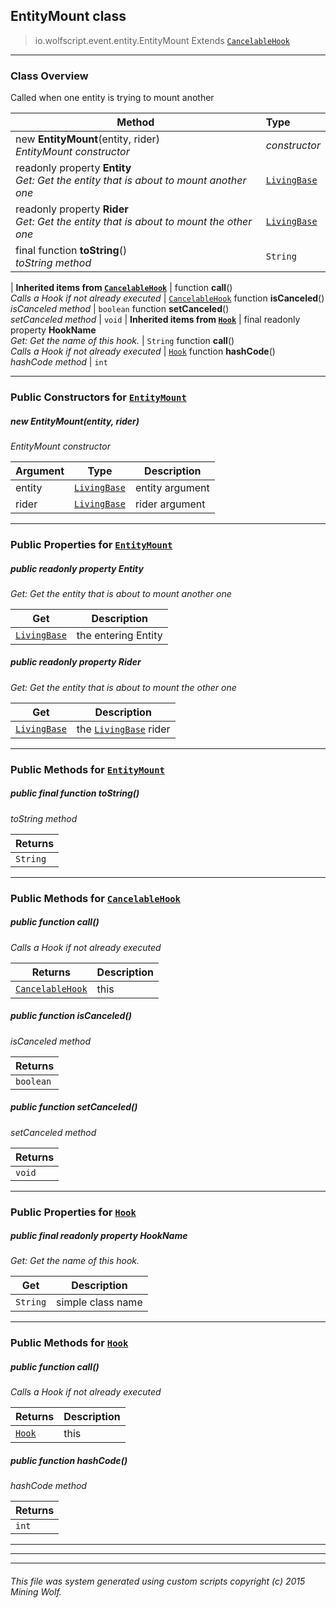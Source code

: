 ## EntityMount __class__

>io.wolfscript.event.entity.EntityMount
>Extends [`CancelableHook`](../../hook/CancelableHook.md)

---

### Class Overview

Called when one entity is trying to mount another

Method | Type   
--- | :--- 
new __EntityMount__(entity, rider) <br> _EntityMount constructor_ | _constructor_
 readonly property __Entity__ <br> _Get: Get the entity that is about to mount another one_ | [`LivingBase`](../../api/entity/living/LivingBase.md)
 readonly property __Rider__ <br> _Get: Get the entity that is about to mount the other one_ | [`LivingBase`](../../api/entity/living/LivingBase.md)
final function __toString__() <br> _toString method_ | `String`
 |
__Inherited items from [`CancelableHook`](../../hook/CancelableHook.md)__ |
 function __call__() <br> _Calls a Hook if not already executed_ | [`CancelableHook`](../../hook/CancelableHook.md)
 function __isCanceled__() <br> _isCanceled method_ | `boolean`
 function __setCanceled__() <br> _setCanceled method_ | `void`
 |
__Inherited items from [`Hook`](../../hook/Hook.md)__ |
final readonly property __HookName__ <br> _Get: Get the name of this hook._ | `String`
 function __call__() <br> _Calls a Hook if not already executed_ | [`Hook`](../../hook/Hook.md)
 function __hashCode__() <br> _hashCode method_ | `int`







---

### Public Constructors for [`EntityMount`](EntityMount.md)

##### <a id='entitymount'></a>new __EntityMount__(entity, rider) 

_EntityMount constructor_

Argument | Type | Description  
--- | --- | --- 
entity | [`LivingBase`](../../api/entity/living/LivingBase.md) | entity argument
rider | [`LivingBase`](../../api/entity/living/LivingBase.md) | rider argument

---

### Public Properties for [`EntityMount`](EntityMount.md)

##### <a id='entity'></a>public  readonly property __Entity__

_Get: Get the entity that is about to mount another one_

Get | Description
--- | --- 
[`LivingBase`](../../api/entity/living/LivingBase.md) | the entering Entity



##### <a id='rider'></a>public  readonly property __Rider__

_Get: Get the entity that is about to mount the other one_

Get | Description
--- | --- 
[`LivingBase`](../../api/entity/living/LivingBase.md) | the [`LivingBase`](../../api/entity/living/LivingBase.md) rider



---

### Public Methods for [`EntityMount`](EntityMount.md)

##### <a id='tostring'></a>public final function __toString__()

_toString method_

Returns | 
--- | 
`String` |


---

### Public Methods for [`CancelableHook`](../../hook/CancelableHook.md)

##### <a id='call'></a>public  function __call__()

_Calls a Hook if not already executed_

Returns | Description
--- | --- 
[`CancelableHook`](../../hook/CancelableHook.md) | this


##### <a id='iscanceled'></a>public  function __isCanceled__()

_isCanceled method_

Returns | 
--- | 
`boolean` |


##### <a id='setcanceled'></a>public  function __setCanceled__()

_setCanceled method_

Returns | 
--- | 
`void` |


---

### Public Properties for [`Hook`](../../hook/Hook.md)

##### <a id='hookname'></a>public final readonly property __HookName__

_Get: Get the name of this hook._

Get | Description
--- | --- 
`String` | simple class name



---

### Public Methods for [`Hook`](../../hook/Hook.md)

##### <a id='call'></a>public  function __call__()

_Calls a Hook if not already executed_

Returns | Description
--- | --- 
[`Hook`](../../hook/Hook.md) | this


##### <a id='hashcode'></a>public  function __hashCode__()

_hashCode method_

Returns | 
--- | 
`int` |


---


---


---


###### This file was system generated using custom scripts copyright (c) 2015 Mining Wolf.
	

